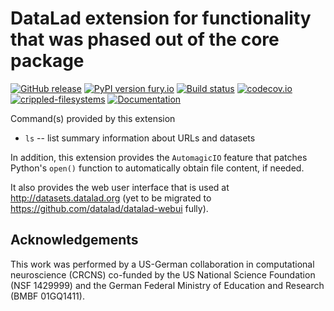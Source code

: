 # DataLad extension for functionality that was phased out of the core package

[![GitHub release](https://img.shields.io/github/release/datalad/datalad-deprecated.svg)](https://GitHub.com/datalad/datalad-deprecated/releases/) [![PyPI version fury.io](https://badge.fury.io/py/datalad-deprecated.svg)](https://pypi.python.org/pypi/datalad-deprecated/) [![Build status](https://ci.appveyor.com/api/projects/status/ulbsyym6ih102gm2/branch/master?svg=true)](https://ci.appveyor.com/project/mih/datalad-deprecated/branch/master) [![codecov.io](https://codecov.io/github/datalad/datalad-deprecated/coverage.svg?branch=master)](https://codecov.io/github/datalad/datalad-deprecated?branch=master) [![crippled-filesystems](https://github.com/datalad/datalad-deprecated/workflows/crippled-filesystems/badge.svg)](https://github.com/datalad/datalad-deprecated/actions?query=workflow%3Acrippled-filesystems) [![Documentation](https://readthedocs.org/projects/datalad-deprecated/badge/?version=latest)](http://docs.datalad.org/projects/deprecated/en/latest/?badge=latest)

Command(s) provided by this extension

- `ls` -- list summary information about URLs and datasets


In addition, this extension provides the `AutomagicIO` feature that patches Python's
`open()` function to automatically obtain file content, if needed.

It also provides the web user interface that is used at http://datasets.datalad.org
(yet to be migrated to https://github.com/datalad/datalad-webui fully).


## Acknowledgements

This work was performed by a US-German collaboration in computational
neuroscience (CRCNS) co-funded by the US National Science Foundation (NSF
1429999) and the German Federal Ministry of Education and Research (BMBF
01GQ1411).
